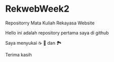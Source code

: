 # RekwebWeek2
Repositorry Mata Kuliah Rekayasa Website

Hello ini adalah repository pertama saya di github

Saya menyukai :coffee: :pizza: dan :national_park:

Terima kasih
